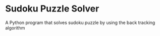 # Sudoku Puzzle Solver
 A Python program that solves sudoku puzzle by using the back tracking algorithm 
